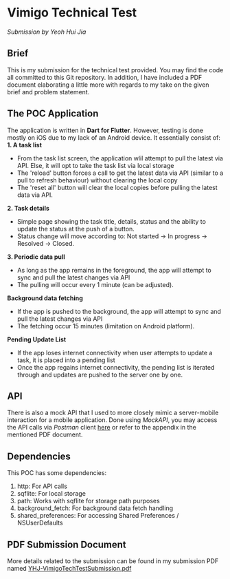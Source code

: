 # Vimigo Technical Test
*Submission by Yeoh Hui Jia*


## Brief
This is my submission for the technical test provided. You may find the code all committed to this Git repository.
In addition, I have included a PDF document elaborating a little more with regards to my take on the given brief and problem statement.

## The POC Application
The application is written in **Dart for Flutter**. However, testing is done mostly on iOS due to my lack of an Android device.
It essentially consist of:
**1. A task list**
- From the task list screen, the application wlil attempt to pull the latest via API. Else, it will opt to take the task list via local storage
- The 'reload' button forces a call to get the latest data via API (similar to a pull to refresh behaviour) without clearing the local copy
- The 'reset all' button will clear the local copies before pulling the latest data via API.

**2. Task details**
- Simple page showing the task title, details, status and the ability to update the status at the push of a button. 
- Status change will move according to: Not started -> In progress -> Resolved -> Closed. 

**3. Periodic data pull**
- As long as the app remains in the foreground, the app will attempt to sync and pull the latest changes via API
- The pulling will occur every 1 minute (can be adjusted).

**Background data fetching**
- If the app is pushed to the background, the app will attempt to sync and pull the latest changes via API
- The fetching occur 15 minutes (limitation on Android platform).

**Pending Update List**
- If the app loses internet connectivity when user attempts to update a task, it is placed into a pending list
- Once the app regains internet connectivity, the pending list is iterated through and updates are pushed to the server one by one. 


## API
There is also a mock API that I used to more closely mimic a server-mobile interaction for a mobile application.
Done using *MockAPI*, you may access the API calls via *Postman* client [here](https://www.getpostman.com/collections/70ff7febe66bdc025eb3)
or refer to the appendix in the mentioned PDF document.

## Dependencies
This POC has some dependencies: 
1. http: For API calls
2. sqflite: For local storage
3. path: Works with sqflite for storage path purposes
4. background_fetch: For background data fetch handling
5. shared_preferences: For accessing Shared Preferences / NSUserDefaults

## PDF Submission Document
More details related to the submission can be found in my submission PDF named [YHJ-VimigoTechTestSubmission.pdf](YeohHuiJia-FinalSubmission.pdf)
